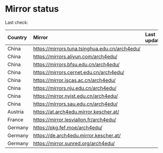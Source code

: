 <script src="./time.js"></script>
# Mirror status
Last check: <script type="text/javascript">localize(1724303975.7890868);</script>

|Country|Mirror|Last update|
|:------|:-----|:----------|
|China|https://mirrors.tuna.tsinghua.edu.cn/arch4edu/|<script type="text/javascript">localize(1724265560);</script>|
|China|https://mirrors.aliyun.com/arch4edu/|<script type="text/javascript">localize(1724265560);</script>|
|China|https://mirrors.bfsu.edu.cn/arch4edu/|<script type="text/javascript">localize(1724265560);</script>|
|China|https://mirrors.cernet.edu.cn/arch4edu/|<script type="text/javascript">localize(1724265560);</script>|
|China|https://mirror.iscas.ac.cn/arch4edu/|<script type="text/javascript">localize(1724265560);</script>|
|China|https://mirrors.nju.edu.cn/arch4edu/|<script type="text/javascript">localize(1724179006);</script>|
|China|https://mirror.nyist.edu.cn/arch4edu/|<script type="text/javascript">localize(1724222360);</script>|
|China|https://mirrors.sau.edu.cn/arch4edu/|<script type="text/javascript">localize(1724265560);</script>|
|Austria|https://at.arch4edu.mirror.kescher.at/|<script type="text/javascript">localize(1724265560);</script>|
|France|https://mirror.lesviallon.fr/arch4edu/|<script type="text/javascript">localize(1724265560);</script>|
|Germany|https://pkg.fef.moe/arch4edu/|<script type="text/javascript">localize(1724265560);</script>|
|Germany|https://de.arch4edu.mirror.kescher.at/|<script type="text/javascript">localize(1724265560);</script>|
|Germany|https://mirror.sunred.org/arch4edu/|<script type="text/javascript">localize(1724265560);</script>|

<script src="./tablefilter/tablefilter.js"></script>
<script src="./table.js"></script>